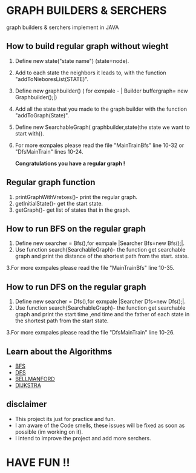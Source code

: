 # GRAPH BUILDERS & SERCHERS

graph builders & serchers implement in JAVA

## How to build regular graph without wieght
1. Define new state("state name") (state=node).
2. Add to each state the neighbors it leads to, with the function "addToNieboresList(STATE)".
3. Define new graphbuilder() ( for exmpale - | Builder buffergraph= new Graphbuilder();|)
4. Add all the state that you made to the graph builder with the function "addToGraph(State)".
5. Define new SearchableGraph( graphbuilder,state(the state we want to start with)).
6. For more exmpales please read the file "MainTrainBfs" line 10-32 or "DfsMainTrain" lines 10-24.

   **Congratulations you have a regular graph !**


## Regular graph function 
1. printGraphWithVretxes()- print the regular graph.
2. getInitialState()- get the start state.
3.  getGraph()- get list of states that in the graph.

## How to run BFS on the  regular graph
1. Define new searcher = Bfs(),for exmpale |Searcher Bfs=new Bfs();|.
2. Use function search(SearchableGraph)- the function get searchable graph and print the distance of the shortest path from the start. state.

3.For more exmpales please read the file "MainTrainBfs" line 10-35.

## How to run DFS on the  regular graph
1. Define new searcher = Dfs(),for exmpale |Searcher Dfs=new Dfs();|.
2. Use function search(SearchableGraph)- the function get searchable graph and print the start time ,end time and the father of each state in the shortest path from the start state.

3.For more exmpales please read the file "DfsMainTrain" line 10-26.


## Learn about the Algorithms

* [BFS](https://en.wikipedia.org/wiki/Breadth-first_search) 
* [DFS](https://en.wikipedia.org/wiki/Depth-first_search) 
* [BELLMANFORD](https://en.wikipedia.org/wiki/Bellman%E2%80%93Ford_algorithm) 
* [DIJKSTRA](https://en.wikipedia.org/wiki/Dijkstra%27s_algorithm) 


## disclaimer

* This project its just for practice and fun.
* I am aware of the Code smells, these issues will be fixed as soon as possible (im working on it).
* I intend to improve the project and add more serchers.

 # HAVE FUN !!
